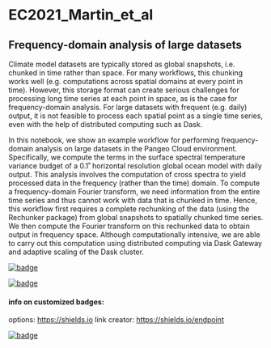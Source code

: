 # EC2021_Martin_et_al


## Frequency-domain analysis of large datasets
Climate model datasets are typically stored as global snapshots, i.e. chunked in time rather than space. For many workflows, this chunking works well (e.g. computations across spatial domains at every point in time). However, this storage format can create serious challenges for processing long time series at each point in space, as is the case for frequency-domain analysis. For large datasets with frequent (e.g. daily) output, it is not feasible to process each spatial point as a single time series, even with the help of distributed computing such as Dask.

In this notebook, we show an example workflow for performing frequency-domain analysis on large datasets in the Pangeo Cloud environment. Specifically, we compute the terms in the surface spectral temperature variance budget of a 0.1˚ horizontal resolution global ocean model with daily output. This analysis involves the computation of cross spectra to yield processed data in the frequency (rather than the time) domain. To compute a frequency-domain Fourier transform, we need information from the entire time series and thus cannot work with data that is chunked in time. Hence, this workflow first requires a complete rechunking of the data (using the Rechunker package) from global snapshots to spatially chunked time series. We then compute the Fourier transform on this rechunked data to obtain output in frequency space. Although computationally intensive, we are able to carry out this computation using distributed computing via Dask Gateway and adaptive scaling of the Dask cluster. 



[![badge](https://img.shields.io/static/v1.svg?logo=Jupyter&label=Pangeo+Binder&message=GCE+us-central1&color=blue)](https://binder.pangeo.io/v2/gh/pangeo-data/pangeo-binder-template/master?urlpath=lab)

[![badge](https://img.shields.io/static/v1.svg?logo=Jupyter&label=Pangeo+Binder&message=AWS+us-west-2&color=orange)](https://aws-uswest2-binder.pangeo.io/v2/gh/pangeo-data/pangeo-binder-template/master?urlpath=lab)


#### info on customized badges:

options: https://shields.io
link creator: https://shields.io/endpoint

[![badge](https://img.shields.io/static/v1.svg?label=Project&message=Jupyter&logo=Jupyter)](https://jupyter.org)
